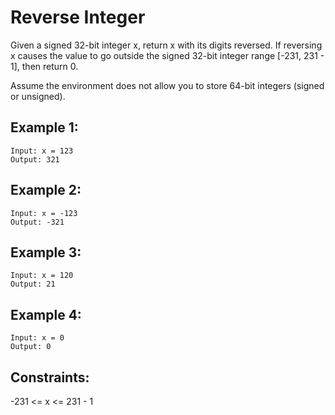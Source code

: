 # Reverse Integer

Given a signed 32-bit integer x, return x with its digits reversed. If reversing x causes the value to go outside the signed 32-bit integer range [-231, 231 - 1], then return 0.

Assume the environment does not allow you to store 64-bit integers (signed or unsigned).

## Example 1:

    Input: x = 123
    Output: 321

## Example 2:

    Input: x = -123
    Output: -321

## Example 3:

    Input: x = 120
    Output: 21

## Example 4:

    Input: x = 0
    Output: 0

## Constraints:

-231 <= x <= 231 - 1